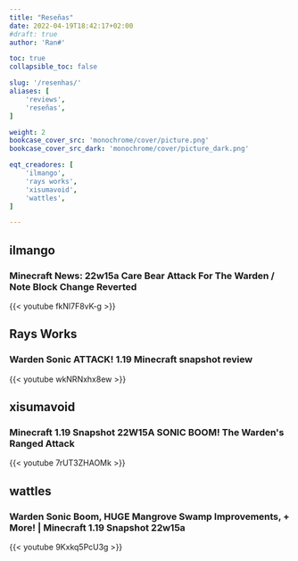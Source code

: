 ```yaml
---
title: "Reseñas"
date: 2022-04-19T18:42:17+02:00
#draft: true
author: 'Ran#'

toc: true
collapsible_toc: false

slug: '/resenhas/'
aliases: [
    'reviews',
    'reseñas',
]

weight: 2
bookcase_cover_src: 'monochrome/cover/picture.png'
bookcase_cover_src_dark: 'monochrome/cover/picture_dark.png'

eqt_creadores: [
    'ilmango',
    'rays works',
    'xisumavoid',
    'wattles',
]

---
```


## ilmango
### Minecraft News: 22w15a Care Bear Attack For The Warden / Note Block Change Reverted
{{< youtube fkNl7F8vK-g >}}
<!--{{< youtube >}}-->

## Rays Works
### Warden Sonic ATTACK! 1.19 Minecraft snapshot review
{{< youtube wkNRNxhx8ew >}}
<!--{{< youtube >}}-->

## xisumavoid
### Minecraft 1.19 Snapshot 22W15A SONIC BOOM! The Warden's Ranged Attack
{{< youtube 7rUT3ZHAOMk >}}
<!--{{< youtube >}}-->

## wattles
### Warden Sonic Boom, HUGE Mangrove Swamp Improvements, + More! | Minecraft 1.19 Snapshot 22w15a
{{< youtube 9Kxkq5PcU3g >}}
<!--{{< youtube >}}-->
